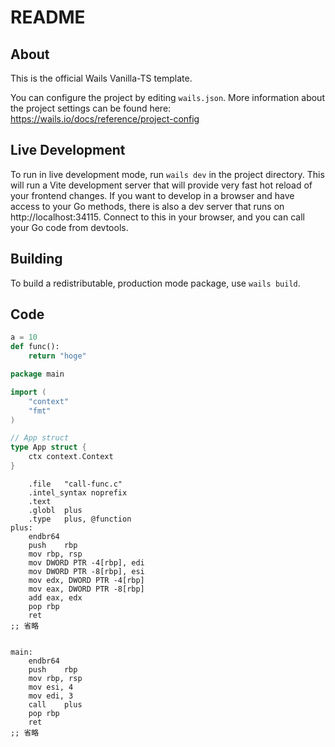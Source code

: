 # README

## About

This is the official Wails Vanilla-TS template.

You can configure the project by editing `wails.json`. More information about the project settings can be found
here: https://wails.io/docs/reference/project-config

## Live Development

To run in live development mode, run `wails dev` in the project directory. This will run a Vite development
server that will provide very fast hot reload of your frontend changes. If you want to develop in a browser
and have access to your Go methods, there is also a dev server that runs on http://localhost:34115. Connect
to this in your browser, and you can call your Go code from devtools.

## Building

To build a redistributable, production mode package, use `wails build`.



## Code

```py
a = 10
def func():
    return "hoge"

```

```go
package main

import (
	"context"
	"fmt"
)

// App struct
type App struct {
	ctx context.Context
}
```

```riscv
 	.file	"call-func.c"
	.intel_syntax noprefix
	.text
	.globl	plus
	.type	plus, @function
plus:
	endbr64
	push	rbp
	mov	rbp, rsp
	mov	DWORD PTR -4[rbp], edi
	mov	DWORD PTR -8[rbp], esi
	mov	edx, DWORD PTR -4[rbp]
	mov	eax, DWORD PTR -8[rbp]
	add	eax, edx
	pop	rbp
	ret
;; 省略


main:
	endbr64
	push	rbp
	mov	rbp, rsp
	mov	esi, 4
	mov	edi, 3
	call	plus
	pop	rbp
	ret
;; 省略
 
```

